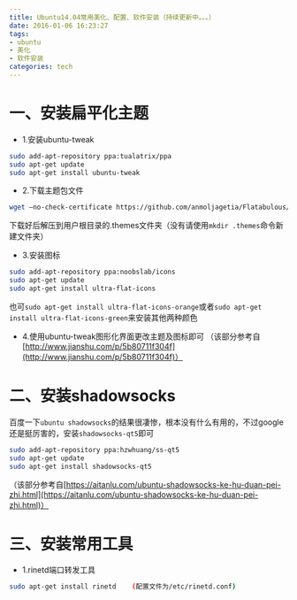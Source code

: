 ```yaml
---
title: Ubuntu14.04常用美化、配置、软件安装（持续更新中。。。）
date: 2016-01-06 16:23:27
tags:
- ubuntu
- 美化
- 软件安装
categories: tech
---
```

# 一、安装扁平化主题
- 1.安装ubuntu-tweak
```bash
sudo add-apt-repository ppa:tualatrix/ppa
sudo apt-get update
sudo apt-get install ubuntu-tweak
```
- 2.下载主题包文件
```bash
wget –no-check-certificate https://github.com/anmoljagetia/Flatabulous/archive/master.zip
```
下载好后解压到用户根目录的.themes文件夹（没有请使用`mkdir .themes`命令新建文件夹）
- 3.安装图标
```bash
sudo add-apt-repository ppa:noobslab/icons
sudo apt-get update
sudo apt-get install ultra-flat-icons
```
也可`sudo apt-get install ultra-flat-icons-orange`或者`sudo apt-get install ultra-flat-icons-green`来安装其他两种颜色
- 4.使用ubuntu-tweak图形化界面更改主题及图标即可
（该部分参考自[http://www.jianshu.com/p/5b80711f304f](http://www.jianshu.com/p/5b80711f304f)）

# 二、安装shadowsocks
百度一下`ubuntu shadowsocks`的结果很凄惨，根本没有什么有用的，不过google还是挺厉害的，安装`shadowsocks-qt5`即可
```bash
sudo add-apt-repository ppa:hzwhuang/ss-qt5
sudo apt-get update
sudo apt-get install shadowsocks-qt5
```
（该部分参考自[https://aitanlu.com/ubuntu-shadowsocks-ke-hu-duan-pei-zhi.html](https://aitanlu.com/ubuntu-shadowsocks-ke-hu-duan-pei-zhi.html)）

# 三、安装常用工具
- 1.rinetd端口转发工具
```bash
sudo apt-get install rinetd    (配置文件为/etc/rinetd.conf)
```